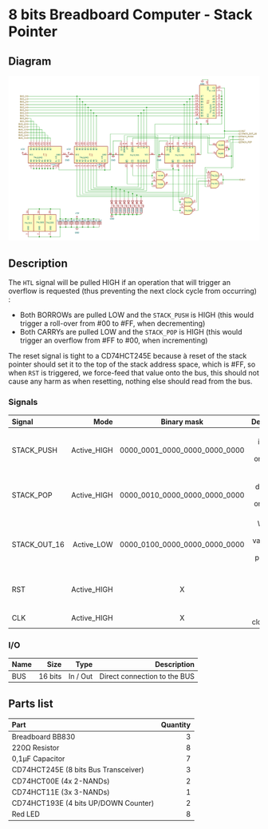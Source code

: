 # 8 bits Breadboard Computer - Stack Pointer

## Diagram
<img src="schematics/stack_pointer.png">

## Description
The ``HTL`` signal will be pulled HIGH if an operation that will trigger an overflow is requested (thus preventing the next clock cycle from occurring) :
- Both BORROWs are pulled LOW and the ``STACK_PUSH`` is HIGH (this would trigger a roll-over from #00 to #FF, when decrementing)
- Both CARRYs are pulled LOW and the ``STACK_POP`` is HIGH (this would trigger an overflow from #FF to #00, when incrementing)

The reset signal is tight to a CD74HCT245E because à reset of the stack pointer should set it to the top of the stack address space, which is #FF,
so when ``RST`` is triggered, we force-feed that value onto the bus, this should not cause any harm as when resetting, nothing else should read from the bus.

### Signals
| Signal       |          Mode |          Binary mask          |                                            Description |
|:-------------|--------------:|:-----------------------------:|-------------------------------------------------------:|
| STACK_PUSH   |   Active_HIGH | 0000_0001_0000_0000_0000_0000 |              Will increment the value on the next @CLK |
| STACK_POP    |   Active_HIGH | 0000_0010_0000_0000_0000_0000 |              Will decrement the value on the next @CLK |
| STACK_OUT_16 |    Active_LOW | 0000_0100_0000_0000_0000_0000 | Writes the current value to the BUS prepended with #FF |
| RST          |   Active_HIGH |               X               |                    Reset the register's value to #FFFF |
| CLK          |   Active_HIGH |               X               |                                  The main clock signal |

### I/O
| Name |    Size |     Type |                                    Description |
|:-----|--------:|---------:|-----------------------------------------------:|
| BUS  | 16 bits | In / Out |                   Direct connection to the BUS |

## Parts list
| Part                                 | Quantity |
|:-------------------------------------|---------:|
| Breadboard BB830                     |        3 |
| 220Ω Resistor                        |        8 |
| 0,1µF Capacitor                      |        7 |
| CD74HCT245E (8 bits Bus Transceiver) |        3 |
| CD74HCT00E (4x 2-NANDs)              |        2 |
| CD74HCT11E (3x 3-NANDs)              |        1 |
| CD74HCT193E (4 bits UP/DOWN Counter) |        2 |
| Red LED                              |        8 |
